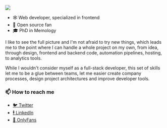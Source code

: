 ![](https://media.tenor.com/6us3et_6HDoAAAAC/hello-there-hi-there.gif)

- 🕸️ Web developer, specialized in frontend
- 📖 Open source fan
- 🎓 PhD in Memology

I like to see the full picture and I'm not afraid to try new things, which leads me to the point where I can handle a whole project on my own, from idea, through  design, frontend and backend code, automation pipelines, hosting, to analytics tools.

While I wouldn't consider myself as a full-stack developer, this set of skills let me to be a glue between teams, let me easier create company processes, design project architectures and improve developer tools.

### 📫 How to reach me
- [🐦 Twitter](https://twitter.com/igloczek)
- [🕴️ LinkedIn](https://www.linkedin.com/in/igloczek/)
- [🍆 OnlyFans](https://bit.ly/totally-valid-onlyfans-link-trust-me)
